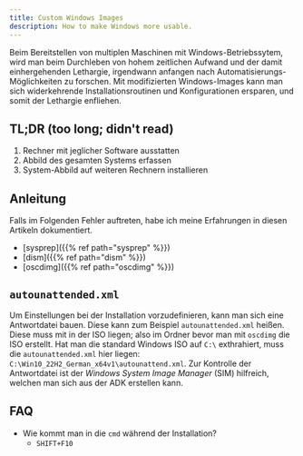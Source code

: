 ```yaml
---
title: Custom Windows Images
description: How to make Windows more usable.
---
```

Beim Bereitstellen von multiplen Maschinen mit Windows-Betriebssytem, wird man beim Durchleben von hohem zeitlichen Aufwand und der
damit einhergehenden Lethargie, irgendwann anfangen nach Automatisierungs-Möglichkeiten zu forschen.
Mit modifizierten Windows-Images kann man sich widerkehrende Installationsroutinen und Konfigurationen ersparen, und somit der Lethargie enfliehen.

## TL;DR (too long; didn't read)
1. Rechner mit jeglicher Software ausstatten
2. Abbild des gesamten Systems erfassen
3. System-Abbild auf weiteren Rechnern installieren

## Anleitung
Falls im Folgenden Fehler auftreten, habe ich meine Erfahrungen in diesen Artikeln dokumentiert.

- [sysprep]({{% ref path="sysprep" %}})
- [dism]({{% ref path="dism" %}})
- [oscdimg]({{% ref path="oscdimg" %}})

## `autounattended.xml`
Um Einstellungen bei der Installation vorzudefinieren, kann man sich eine Antwortdatei bauen. Diese kann zum Beispiel `autounattended.xml` heißen. Diese muss mit in der ISO liegen; also im Ordner bevor man mit `oscdimg` die ISO erstellt.
Hat man die standard Windows ISO auf `C:\` exthrahiert, muss die `autounattended.xml` hier liegen: `C:\Win10_22H2_German_x64v1\autounattend.xml`.
Zur Kontrolle der Antwortdatei ist der _Windows System Image Manager_ (SIM) hilfreich, welchen man sich aus der ADK erstellen kann.

## FAQ

- Wie kommt man in die `cmd` während der Installation?
    - `SHIFT+F10`
